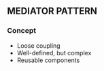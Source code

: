 ## MEDIATOR PATTERN

### Concept

- Loose coupling
- Well-defined, but complex
- Reusable components